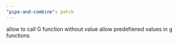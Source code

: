 ```yaml
---
"pipe-and-combine": patch
---
```


allow to call G function without value
allow predefiened values in g functions
